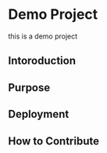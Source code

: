 # Demo Project

this is a demo project

## Intoroduction


## Purpose


## Deployment

## How to Contribute
